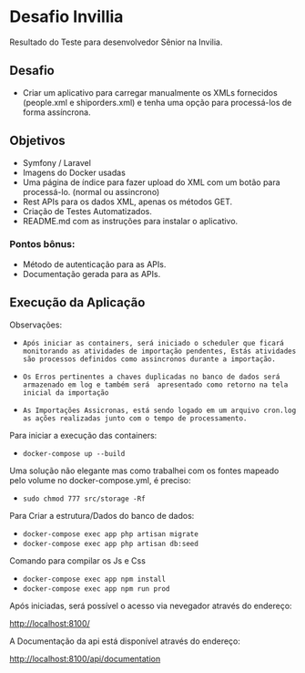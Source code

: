 # Desafio Invillia

Resultado do Teste para desenvolvedor Sênior na Invilia.

## Desafio
- Criar um aplicativo para carregar manualmente os XMLs fornecidos (people.xml e shiporders.xml) e
tenha uma opção para processá-los de forma assíncrona.



## Objetivos
- Symfony / Laravel
- Imagens do Docker usadas
- Uma página de índice para fazer upload do XML com um botão para processá-lo. (normal ou assincrono)
- Rest APIs para os dados XML, apenas os métodos GET.
- Criação de Testes Automatizados.
- README.md com as instruções para instalar o aplicativo.

### Pontos bônus: ###

- Método de autenticação para as APIs.
- Documentação gerada para as APIs.



## Execução da Aplicação

Observações:
- `Após iniciar as containers, será iniciado o scheduler que ficará monitorando as atividades de importação
pendentes, Estás atividades são processos definidos como assincronos durante a importação.`

- `Os Erros pertinentes a chaves duplicadas no banco de dados será armazenado em log e também será 
apresentado como retorno na tela inicial da importação`
  
- `As Importações Assicronas, está sendo logado em um arquivo cron.log as ações realizadas junto
  com o tempo de processamento.`

Para iniciar a execução das containers:

- `docker-compose up --build`

Uma solução não elegante mas como trabalhei com os fontes mapeado pelo volume no docker-compose.yml, é preciso:

- `sudo chmod 777 src/storage -Rf`

Para Criar a estrutura/Dados do banco de dados:

- `docker-compose exec app php artisan migrate`
- `docker-compose exec app php artisan db:seed`

Comando para compilar os Js e Css

- `docker-compose exec app npm install`
- `docker-compose exec app npm run prod`

Após iniciadas, será possível o acesso via nevegador através do endereço:

[http://localhost:8100/](http://localhost:8100/)

A Documentação da api está disponível através do endereço:

[http://localhost:8100/api/documentation](http://localhost:8100/api/documentation)

